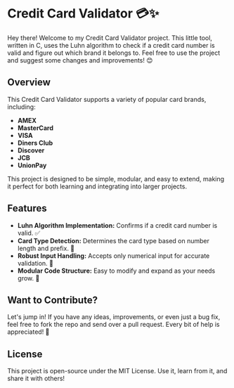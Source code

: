 # Credit Card Validator 💳✨

Hey there! Welcome to my Credit Card Validator project. This little tool, written in C, uses the Luhn algorithm to check if a credit card number is valid and figure out which brand it belongs to. Feel free to use the project and suggest some changes and improvements! 😊

## Overview

This Credit Card Validator supports a variety of popular card brands, including:

- **AMEX** 
- **MasterCard** 
- **VISA**
- **Diners Club**
- **Discover** 
- **JCB**
- **UnionPay**

This project is designed to be simple, modular, and easy to extend, making it perfect for both learning and integrating into larger projects.

## Features

- **Luhn Algorithm Implementation:** Confirms if a credit card number is valid. ✅
- **Card Type Detection:** Determines the card type based on number length and prefix. 🔎
- **Robust Input Handling:** Accepts only numerical input for accurate validation. 🔢
- **Modular Code Structure:** Easy to modify and expand as your needs grow. 🔧

## Want to Contribute?

Let's jump in! If you have any ideas, improvements, or even just a bug fix, feel free to fork the repo and send over a pull request. Every bit of help is appreciated! 🤗

## License
This project is open-source under the MIT License. Use it, learn from it, and share it with others!
